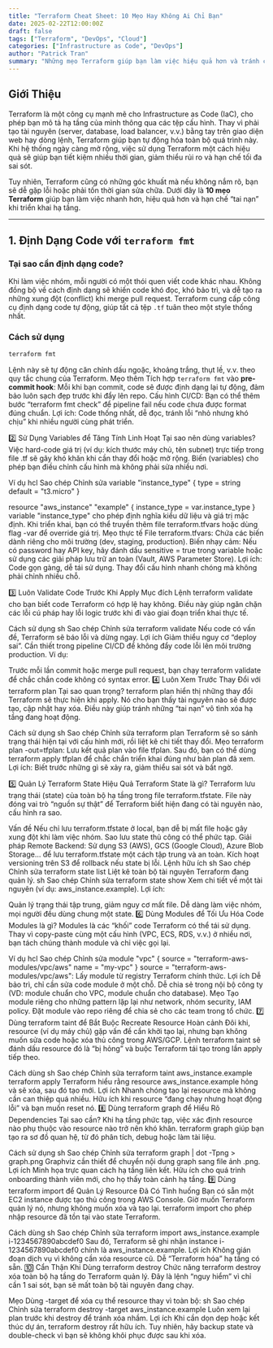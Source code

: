```yaml
---
title: "Terraform Cheat Sheet: 10 Mẹo Hay Không Ai Chỉ Bạn"
date: 2025-02-22T12:00:00Z
draft: false
tags: ["Terraform", "DevOps", "Cloud"]
categories: ["Infrastructure as Code", "DevOps"]
author: "Patrick Tran"
summary: "Những mẹo Terraform giúp bạn làm việc hiệu quả hơn và tránh các lỗi phổ biến."
---
```


## Giới Thiệu

Terraform là một công cụ mạnh mẽ cho Infrastructure as Code (IaC), cho phép bạn mô tả hạ tầng của mình thông qua các tệp cấu hình. Thay vì phải tạo tài nguyên (server, database, load balancer, v.v.) bằng tay trên giao diện web hay dòng lệnh, Terraform giúp bạn tự động hóa toàn bộ quá trình này. Khi hệ thống ngày càng mở rộng, việc sử dụng Terraform một cách hiệu quả sẽ giúp bạn tiết kiệm nhiều thời gian, giảm thiểu rủi ro và hạn chế tối đa sai sót.

Tuy nhiên, Terraform cũng có những góc khuất mà nếu không nắm rõ, bạn sẽ dễ gặp lỗi hoặc phải tốn thời gian sửa chữa. Dưới đây là **10 mẹo Terraform** giúp bạn làm việc nhanh hơn, hiệu quả hơn và hạn chế “tai nạn” khi triển khai hạ tầng.

---

## 1. Định Dạng Code với `terraform fmt`

### Tại sao cần định dạng code?

Khi làm việc nhóm, mỗi người có một thói quen viết code khác nhau. Không đồng bộ về cách định dạng sẽ khiến code khó đọc, khó bảo trì, và dễ tạo ra những xung đột (conflict) khi merge pull request. Terraform cung cấp công cụ định dạng code tự động, giúp tất cả tệp `.tf` tuân theo một style thống nhất.

### Cách sử dụng

```sh
terraform fmt
```

Lệnh này sẽ tự động căn chỉnh dấu ngoặc, khoảng trắng, thụt lề, v.v. theo quy tắc chung của Terraform.
Mẹo thêm
Tích hợp `terraform fmt` vào **pre-commit hook**: Mỗi khi bạn commit, code sẽ được định dạng lại tự động, đảm bảo luôn sạch đẹp trước khi đẩy lên repo.
Cấu hình CI/CD: Bạn có thể thêm bước “terraform fmt check” để pipeline fail nếu code chưa được format đúng chuẩn.
Lợi ích: Code thống nhất, dễ đọc, tránh lỗi “nhỏ nhưng khó chịu” khi nhiều người cùng phát triển.

2️⃣ Sử Dụng Variables để Tăng Tính Linh Hoạt
Tại sao nên dùng variables?
Việc hard-code giá trị (ví dụ: kích thước máy chủ, tên subnet) trực tiếp trong file .tf sẽ gây khó khăn khi cần thay đổi hoặc mở rộng. Biến (variables) cho phép bạn điều chỉnh cấu hình mà không phải sửa nhiều nơi.

Ví dụ
hcl
Sao chép
Chỉnh sửa
variable "instance_type" {
  type    = string
  default = "t3.micro"
}

resource "aws_instance" "example" {
  instance_type = var.instance_type
}
variable "instance_type" cho phép định nghĩa kiểu dữ liệu và giá trị mặc định.
Khi triển khai, bạn có thể truyền thêm file terraform.tfvars hoặc dùng flag -var để override giá trị.
Mẹo thực tế
File terraform.tfvars: Chứa các biến dành riêng cho môi trường (dev, staging, production).
Biến nhạy cảm: Nếu có password hay API key, hãy đánh dấu sensitive = true trong variable hoặc sử dụng các giải pháp lưu trữ an toàn (Vault, AWS Parameter Store).
Lợi ích: Code gọn gàng, dễ tái sử dụng. Thay đổi cấu hình nhanh chóng mà không phải chỉnh nhiều chỗ.

3️⃣ Luôn Validate Code Trước Khi Apply
Mục đích
Lệnh terraform validate cho bạn biết code Terraform có hợp lệ hay không. Điều này giúp ngăn chặn các lỗi cú pháp hay lỗi logic trước khi đi vào giai đoạn triển khai thực tế.

Cách sử dụng
sh
Sao chép
Chỉnh sửa
terraform validate
Nếu code có vấn đề, Terraform sẽ báo lỗi và dừng ngay.
Lợi ích
Giảm thiểu nguy cơ “deploy sai”.
Cần thiết trong pipeline CI/CD để không đẩy code lỗi lên môi trường production.
Ví dụ:

Trước mỗi lần commit hoặc merge pull request, bạn chạy terraform validate để chắc chắn code không có syntax error.
4️⃣ Luôn Xem Trước Thay Đổi với terraform plan
Tại sao quan trọng?
terraform plan hiển thị những thay đổi Terraform sẽ thực hiện khi apply. Nó cho bạn thấy tài nguyên nào sẽ được tạo, cập nhật hay xóa. Điều này giúp tránh những “tai nạn” vô tình xóa hạ tầng đang hoạt động.

Cách sử dụng
sh
Sao chép
Chỉnh sửa
terraform plan
Terraform sẽ so sánh trạng thái hiện tại với cấu hình mới, rồi liệt kê chi tiết thay đổi.
Mẹo
terraform plan -out=tfplan: Lưu kết quả plan vào file tfplan. Sau đó, bạn có thể dùng terraform apply tfplan để chắc chắn triển khai đúng như bản plan đã xem.
Lợi ích: Biết trước những gì sẽ xảy ra, giảm thiểu sai sót và bất ngờ.

5️⃣ Quản Lý Terraform State Hiệu Quả
Terraform State là gì?
Terraform lưu trạng thái (state) của toàn bộ hạ tầng trong file terraform.tfstate. File này đóng vai trò “nguồn sự thật” để Terraform biết hiện đang có tài nguyên nào, cấu hình ra sao.

Vấn đề
Nếu chỉ lưu terraform.tfstate ở local, bạn dễ bị mất file hoặc gây xung đột khi làm việc nhóm.
Sao lưu state thủ công có thể phức tạp.
Giải pháp
Remote Backend: Sử dụng S3 (AWS), GCS (Google Cloud), Azure Blob Storage… để lưu terraform.tfstate một cách tập trung và an toàn.
Kích hoạt versioning trên S3 để rollback nếu state bị lỗi.
Lệnh hữu ích
sh
Sao chép
Chỉnh sửa
terraform state list
Liệt kê toàn bộ tài nguyên Terraform đang quản lý.
sh
Sao chép
Chỉnh sửa
terraform state show <resource>
Xem chi tiết về một tài nguyên (ví dụ: aws_instance.example).
Lợi ích:

Quản lý trạng thái tập trung, giảm nguy cơ mất file.
Dễ dàng làm việc nhóm, mọi người đều dùng chung một state.
6️⃣ Dùng Modules để Tối Ưu Hóa Code
Modules là gì?
Modules là các “khối” code Terraform có thể tái sử dụng. Thay vì copy-paste cùng một cấu hình (VPC, ECS, RDS, v.v.) ở nhiều nơi, bạn tách chúng thành module và chỉ việc gọi lại.

Ví dụ
hcl
Sao chép
Chỉnh sửa
module "vpc" {
  source = "terraform-aws-modules/vpc/aws"
  name   = "my-vpc"
}
source = "terraform-aws-modules/vpc/aws": Lấy module từ registry Terraform chính thức.
Lợi ích
Dễ bảo trì, chỉ cần sửa code module ở một chỗ.
Dễ chia sẻ trong nội bộ công ty (VD: module chuẩn cho VPC, module chuẩn cho database).
Mẹo
Tạo module riêng cho những pattern lặp lại như network, nhóm security, IAM policy.
Đặt module vào repo riêng để chia sẻ cho các team trong tổ chức.
7️⃣ Dùng terraform taint để Bắt Buộc Recreate Resource
Hoàn cảnh
Đôi khi, resource (ví dụ máy chủ) gặp vấn đề cần khởi tạo lại, nhưng bạn không muốn sửa code hoặc xóa thủ công trong AWS/GCP. Lệnh terraform taint sẽ đánh dấu resource đó là “bị hỏng” và buộc Terraform tái tạo trong lần apply tiếp theo.

Cách dùng
sh
Sao chép
Chỉnh sửa
terraform taint aws_instance.example
terraform apply
Terraform hiểu rằng resource aws_instance.example hỏng và sẽ xóa, sau đó tạo mới.
Lợi ích
Nhanh chóng tạo lại resource mà không cần can thiệp quá nhiều.
Hữu ích khi resource “đang chạy nhưng hoạt động lỗi” và bạn muốn reset nó.
8️⃣ Dùng terraform graph để Hiểu Rõ Dependencies
Tại sao cần?
Khi hạ tầng phức tạp, việc xác định resource nào phụ thuộc vào resource nào trở nên khó khăn. terraform graph giúp bạn tạo ra sơ đồ quan hệ, từ đó phân tích, debug hoặc làm tài liệu.

Cách sử dụng
sh
Sao chép
Chỉnh sửa
terraform graph | dot -Tpng > graph.png
Graphviz cần thiết để chuyển nội dung graph sang file ảnh .png.
Lợi ích
Minh họa trực quan cách hạ tầng liên kết.
Hữu ích cho quá trình onboarding thành viên mới, cho họ thấy toàn cảnh hạ tầng.
9️⃣ Dùng terraform import để Quản Lý Resource Đã Có
Tình huống
Bạn có sẵn một EC2 instance được tạo thủ công trong AWS Console. Giờ muốn Terraform quản lý nó, nhưng không muốn xóa và tạo lại. terraform import cho phép nhập resource đã tồn tại vào state Terraform.

Cách dùng
sh
Sao chép
Chỉnh sửa
terraform import aws_instance.example i-1234567890abcdef0
Sau đó, Terraform sẽ ghi nhận instance i-1234567890abcdef0 chính là aws_instance.example.
Lợi ích
Không gián đoạn dịch vụ vì không cần xóa resource cũ.
Dễ “Terraform hóa” hạ tầng có sẵn.
🔟 Cẩn Thận Khi Dùng terraform destroy
Chức năng
terraform destroy xóa toàn bộ hạ tầng do Terraform quản lý. Đây là lệnh “nguy hiểm” vì chỉ cần 1 sai sót, bạn sẽ mất toàn bộ tài nguyên đang chạy.

Mẹo
Dùng -target để xóa cụ thể resource thay vì toàn bộ:
sh
Sao chép
Chỉnh sửa
terraform destroy -target aws_instance.example
Luôn xem lại plan trước khi destroy để tránh xóa nhầm.
Lợi ích
Khi cần dọn dẹp hoặc kết thúc dự án, terraform destroy rất hữu ích.
Tuy nhiên, hãy backup state và double-check vì bạn sẽ không khôi phục được sau khi xóa.

